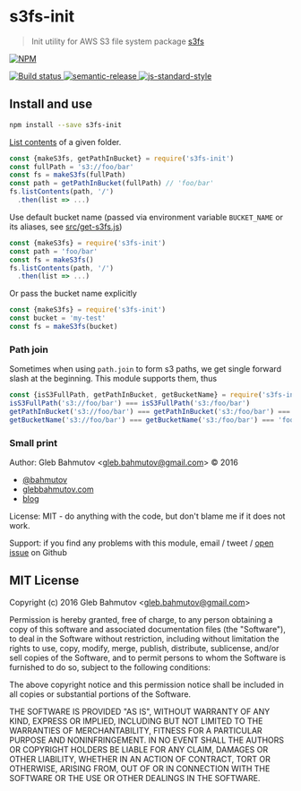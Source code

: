 # s3fs-init

> Init utility for AWS S3 file system package
> [s3fs](https://github.com/RiptideElements/s3fs)

[![NPM][npm-icon] ][npm-url]

[![Build status][ci-image] ][ci-url]
[![semantic-release][semantic-image] ][semantic-url]
[![js-standard-style][standard-image]][standard-url]

## Install and use

```sh
npm install --save s3fs-init
```

[List contents](https://github.com/RiptideElements/s3fs#s3fslistcontentspath-marker-callback)
of a given folder.

```js
const {makeS3fs, getPathInBucket} = require('s3fs-init')
const fullPath = 's3://foo/bar'
const fs = makeS3fs(fullPath)
const path = getPathInBucket(fullPath) // 'foo/bar'
fs.listContents(path, '/')
  .then(list => ...)
```

Use default bucket name (passed via environment variable `BUCKET_NAME`
or its aliases, see [src/get-s3fs.js](src/get-s3fs.js))

```js
const {makeS3fs} = require('s3fs-init')
const path = 'foo/bar'
const fs = makeS3fs()
fs.listContents(path, '/')
  .then(list => ...)
```

Or pass the bucket name explicitly

```js
const {makeS3fs} = require('s3fs-init')
const bucket = 'my-test'
const fs = makeS3fs(bucket)
```

### Path join

Sometimes when using `path.join` to form s3 paths, we get single forward
slash at the beginning. This module supports them, thus

```js
const {isS3FullPath, getPathInBucket, getBucketName} = require('s3fs-init')
isS3FullPath('s3://foo/bar') === isS3FullPath('s3:/foo/bar')
getPathInBucket('s3://foo/bar') === getPathInBucket('s3:/foo/bar') === 'bar'
getBucketName('s3://foo/bar') === getBucketName('s3:/foo/bar') === 'foo'
```

### Small print

Author: Gleb Bahmutov &lt;gleb.bahmutov@gmail.com&gt; &copy; 2016

* [@bahmutov](https://twitter.com/bahmutov)
* [glebbahmutov.com](http://glebbahmutov.com)
* [blog](http://glebbahmutov.com/blog)

License: MIT - do anything with the code, but don't blame me if it does not work.

Support: if you find any problems with this module, email / tweet /
[open issue](https://github.com/bahmutov/s3fs-init/issues) on Github

## MIT License

Copyright (c) 2016 Gleb Bahmutov &lt;gleb.bahmutov@gmail.com&gt;

Permission is hereby granted, free of charge, to any person
obtaining a copy of this software and associated documentation
files (the "Software"), to deal in the Software without
restriction, including without limitation the rights to use,
copy, modify, merge, publish, distribute, sublicense, and/or sell
copies of the Software, and to permit persons to whom the
Software is furnished to do so, subject to the following
conditions:

The above copyright notice and this permission notice shall be
included in all copies or substantial portions of the Software.

THE SOFTWARE IS PROVIDED "AS IS", WITHOUT WARRANTY OF ANY KIND,
EXPRESS OR IMPLIED, INCLUDING BUT NOT LIMITED TO THE WARRANTIES
OF MERCHANTABILITY, FITNESS FOR A PARTICULAR PURPOSE AND
NONINFRINGEMENT. IN NO EVENT SHALL THE AUTHORS OR COPYRIGHT
HOLDERS BE LIABLE FOR ANY CLAIM, DAMAGES OR OTHER LIABILITY,
WHETHER IN AN ACTION OF CONTRACT, TORT OR OTHERWISE, ARISING
FROM, OUT OF OR IN CONNECTION WITH THE SOFTWARE OR THE USE OR
OTHER DEALINGS IN THE SOFTWARE.

[npm-icon]: https://nodei.co/npm/s3fs-init.svg?downloads=true
[npm-url]: https://npmjs.org/package/s3fs-init
[ci-image]: https://travis-ci.org/bahmutov/s3fs-init.svg?branch=master
[ci-url]: https://travis-ci.org/bahmutov/s3fs-init
[semantic-image]: https://img.shields.io/badge/%20%20%F0%9F%93%A6%F0%9F%9A%80-semantic--release-e10079.svg
[semantic-url]: https://github.com/semantic-release/semantic-release
[standard-image]: https://img.shields.io/badge/code%20style-standard-brightgreen.svg
[standard-url]: http://standardjs.com/
